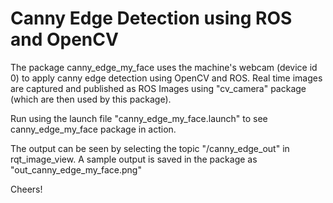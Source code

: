 # Canny Edge Detection using ROS and OpenCV

The package canny_edge_my_face uses the machine's webcam (device id 0) to apply canny edge detection using OpenCV and ROS.
Real time images are captured and published as ROS Images using "cv_camera" package (which are then used by this package).

Run using the launch file "canny_edge_my_face.launch" to see canny_edge_my_face package in action.

The output can be seen by selecting the topic "/canny_edge_out" in rqt_image_view.
A sample output is saved in the package as "out_canny_edge_my_face.png"

Cheers!

